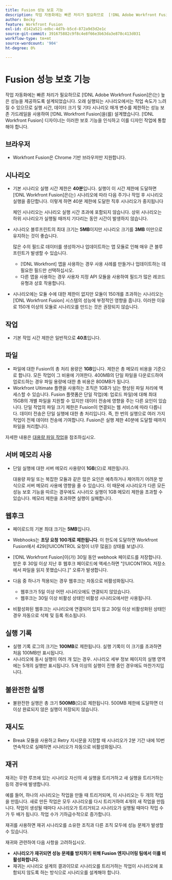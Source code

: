 ```yaml
---
title: Fusion 성능 보호 기능
description: 작업 자동화에는 빠른 처리가 필요하므로  [!DNL Adobe Workfront Fusion] 은(는) 높은 성능을 제공하도록 설계되었습니다. 오래 실행되는 시나리오에서는 작업 속도가 느려질 수 있으므로 실행 시간, 데이터 크기 및 기타 시나리오 매개 변수를 제한하는 성능 보존 가드레일을 사용하여  [!DNL Workfront Fusion] 을(를) 설계했습니다. [!DNL Workfront Fusion] 디자이너는 이러한 보호 기능에 대해 인식하고 이러한 보호 기능을 디자인 작업에 통합해야 합니다.
author: Becky
feature: Workfront Fusion
exl-id: d142a521-edbc-4d7b-b5cd-872a9d3d2e1c
source-git-commit: 391675882c9f8c4e8f66e3b63da3e878c413d031
workflow-type: tm+mt
source-wordcount: '904'
ht-degree: 0%

---
```


# Fusion 성능 보호 기능

작업 자동화에는 빠른 처리가 필요하므로 [!DNL Adobe Workfront Fusion]은(는) 높은 성능을 제공하도록 설계되었습니다. 오래 실행되는 시나리오에서는 작업 속도가 느려질 수 있으므로 실행 시간, 데이터 크기 및 기타 시나리오 매개 변수를 제한하는 성능 보존 가드레일을 사용하여 [!DNL Workfront Fusion]을(를) 설계했습니다. [!DNL Workfront Fusion] 디자이너는 이러한 보호 기능을 인식하고 이를 디자인 작업에 통합해야 합니다.

## 브라우저

* Workfront Fusion은 Chrome 기반 브라우저만 지원합니다.

## 시나리오

* 기본 시나리오 실행 시간 제한은 **40분**&#x200B;입니다. 실행이 이 시간 제한에 도달하면 [!DNL Workfront Fusion]은(는) 시나리오에 따라 다음 주기나 작업 후 시나리오 실행을 중단합니다. 이렇게 하면 40분 제한에 도달한 직후 시나리오가 중지됩니다

  체인 시나리오는 시나리오 실행 시간 초과에 포함되지 않습니다. 상위 시나리오는 하위 시나리오가 실행될 때까지 기다리는 동안 시간이 발생하지 않습니다.
* 시나리오 블루프린트의 최대 크기는 **5MB**&#x200B;이지만 시나리오 크기를 **3MB** 미만으로 유지하는 것이 좋습니다.

  많은 수의 필드로 데이터를 생성하거나 업데이트하는 앱 모듈로 인해 매우 큰 블루프린트가 발생할 수 있습니다.

   * [!DNL Workfront] 앱을 사용하는 경우 사용 사례를 만들거나 업데이트하는 데 필요한 필드만 선택하십시오.
   * 다른 앱을 사용하는 경우 사용자 지정 API 모듈을 사용하여 필드가 많은 레코드 유형과 상호 작용합니다.

* 시나리오에는 모듈 수에 대한 제한이 없지만 모듈이 150개를 초과하는 시나리오는 [!DNL Workfront Fusion] 시스템의 성능에 부정적인 영향을 줍니다. 이러한 이유로 150개 이상의 모듈로 시나리오를 만드는 것은 권장되지 않습니다.

## 작업

* 기본 작업 시간 제한은 일반적으로 **40초**&#x200B;입니다.

<!--
* The operation timeout for calls to Adobe Workfront is **120 seconds**.
-->

## 파일

* 파일에 대한 Fusion의 총 처리 용량은 **1GB**&#x200B;입니다. 제한은 총 메모리 비용을 기준으로 합니다. 모든 작업이 그 비용에 기여한다. 400MB의 단일 파일을 다운로드하여 업로드하는 경우 파일 용량에 대한 총 비용은 800MB가 됩니다.
* Workfront Ultimate 플랜을 사용하는 조직은 1GB가 넘는 향상된 파일 처리에 액세스할 수 있습니다. Fusion 플랫폼은 단일 작업(예: 업로드 파일)에 대해 최대 15GB의 개별 파일을 지원할 수 있지만 데이터 전송에 영향을 주는 다른 요인이 있습니다. 단일 작업의 파일 크기 제한은 Fusion이 연결되는 웹 서비스에 따라 다릅니다. 데이터 전송은 단일 실행에 대한 총 처리입니다. 즉, 한 번의 실행으로 여러 가지 작업이 전체 데이터 전송에 기여합니다. Fusion은 실행 제한 40분에 도달할 때까지 파일을 처리합니다.

자세한 내용은 [대용량 파일 작업](/help/workfront-fusion/references/scenarios/fusion-large-files.md)을 참조하십시오.

## 서버 메모리 사용

* 단일 실행에 대한 서버 메모리 사용량이 **1GB**(으)로 제한됩니다.

  대용량 파일 또는 복잡한 모듈과 같은 많은 요인은 예측하거나 제어하기 어려운 방식으로 서버 메모리 사용에 영향을 줄 수 있습니다. 이 때문에 시나리오가 다른 모든 성능 보호 기능을 따르는 경우에도 시나리오 실행이 1GB 메모리 제한을 초과할 수 있습니다. 메모리 제한을 초과하면 실행이 실패합니다.

## 웹후크

* 페이로드의 기본 최대 크기는 **5MB**&#x200B;입니다.
* Webhooks는 **초당 요청 100개로 제한됩니다**. 이 한도에 도달하면 Workfront Fusion에서 429([!UICONTROL 요청이 너무 많음]) 상태를 보냅니다.
* [!DNL Workfront Fusion]이(가) 30일 동안 webhook 페이로드를 저장합니다. 받은 후 30일 이상 지난 후 웹후크 페이로드에 액세스하면 &quot;[!UICONTROL 저장소에서 파일을 읽지 못했습니다.]&quot; 오류가 발생합니다.
* 다음 중 하나가 적용되는 경우 웹후크는 자동으로 비활성화됩니다.

   * 웹후크가 5일 이상 어떤 시나리오에도 연결되지 않았습니다.
   * 웹후크는 30일 이상 비활성 상태인 비활성 시나리오에서만 사용됩니다.

* 비활성화된 웹후크는 시나리오에 연결되어 있지 않고 30일 이상 비활성화된 상태인 경우 자동으로 삭제 및 등록 취소됩니다.

## 실행 기록

* 실행 기록 로그의 크기는 **100MB**&#x200B;로 제한됩니다. 실행 기록이 이 크기를 초과하면 처음 100MB만 표시됩니다.
* 시나리오에 동시 실행이 여러 개 있는 경우. 시나리오 세부 정보 페이지의 실행 영역에는 5개의 실행만 표시됩니다. 5개 이상의 실행이 진행 중인 경우에도 마찬가지입니다.

## 불완전한 실행

* 불완전한 실행은 총 크기 **500MB**(으)로 제한됩니다. 500MB 제한에 도달하면 더 이상 완료되지 않은 실행이 저장되지 않습니다.

## 재시도

* Break 모듈을 사용하고 Retry 지시문을 지정할 때 시나리오가 2분 기간 내에 10번 연속적으로 실패하면 시나리오가 자동으로 비활성화됩니다.

## 재귀

재귀는 무한 루프에 있는 시나리오 자신의 새 실행을 트리거하고 새 실행을 트리거하는 등의 경우에 발생합니다.

예를 들어, 하나의 시나리오는 작업을 만들 때 트리거되며, 이 시나리오는 두 개의 작업을 만듭니다. 새로 만든 작업은 모두 시나리오를 다시 트리거하여 4개의 새 작업을 만듭니다. 작업이 생성될 때마다 시나리오가 트리거되고 시나리오가 실행될 때마다 작업 수가 두 배가 됩니다. 작업 수가 기하급수적으로 증가합니다.

재귀를 사용하면 재귀 시나리오를 소유한 조직과 다른 조직 모두에 성능 문제가 발생할 수 있습니다.

재귀와 관련하여 다음 사항을 고려하십시오.

* **시나리오가 재귀되면 성능 문제를 방지하기 위해 Fusion 엔지니어링 팀에서 이를 비활성화합니다.**
* 재귀는 시나리오 설계의 결과이므로 시나리오를 트리거하는 작업이 시나리오에 포함되지 않도록 하는 방식으로 시나리오를 설계해야 합니다.

